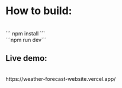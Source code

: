 <h1>How to build:</h1><br>
```
npm install
```<br>
```npm run dev```<br>


<h2>Live demo:</h2><br>
https://weather-forecast-website.vercel.app/
